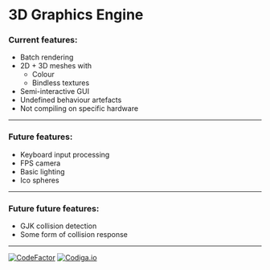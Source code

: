 # 3D Graphics Engine

### Current features:
- Batch rendering 
- 2D + 3D meshes with
  - Colour
  - Bindless textures
- Semi-interactive GUI
- Undefined behaviour artefacts
- Not compiling on specific hardware

---

### Future features:
- Keyboard input processing
- FPS camera
- Basic lighting
- Ico spheres

---

### Future future features:
- GJK collision detection
- Some form of collision response

---

[![CodeFactor](https://www.codefactor.io/repository/github/freddycansic/opengl/badge)](https://www.codefactor.io/repository/github/freddycansic/opengl)
[![Codiga.io](https://api.codiga.io/project/32615/score/svg)](https://api.codiga.io/project/32615/score/svg)
